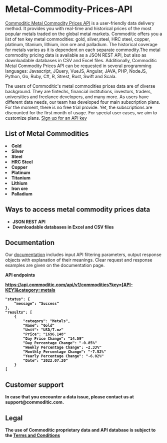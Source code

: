 # Metal-Commodity-Prices-API

<a href="https://commoditic.com/commodities-metals-prices-api/" rel="nofollow"> Commoditic Metal Commodity Prices API</a> is a user-friendly data delivery method. It provides you with real-time and historical prices of the most popular metals traded on the global metal markets. Commoditic offers  you a list of ten key metal commodities: gold, silver,steel, HRC steel, copper, platinum, titanium, lithium, iron ore and palladium. The historical coverage for metals varies as it is dependent on each separate commodity.The metal commodity pricing data is available as a JSON REST API, but also as downloadable databases in CSV and Excel files. Additionally, Commoditic Metal Commodity Prices API can be requested in several programming languages: Javascript, JQuery, VueJS, Angular, JAVA, PHP, NodeJS, Python, Go, Ruby, C#, R, Strest, Rust, Swift and Scala. 

The users of Commoditic's metal commodities prices data are of diverse background. They are fintechs, financial institutions, investors, traders, universities and freelance developers, and many more. As users have different data needs, our team has developed four main subscription plans. For the moment, there is no free trial provide. Yet, the subscriptions are discounted for the first month of usage. For special user cases, we aim to customize plans. <a href="https://commoditic.com/pricing/" rel="nofollow"> Sign up for an API key</a>

<h2> List of Metal Commodities </h2>

<li><strong>Gold</strong></li>
<li><strong>Silver</strong></li>
<li><strong>Steel</strong></li>
<li><strong>HRC Steel</strong></li>
<li><strong>Copper</strong></li>
<li><strong>Platinum</strong></li>
<li><strong>Titanium</strong></li>
<li><strong>Lithium</strong></li>
<li><strong>Iron ore</strong></li>
<li><strong>Palladium</strong></li>


<h2>Ways to access metal commodity prices data</h2>
<ul>
 	<li><strong>JSON REST API</strong></li>
 	<li><strong>Downloadable databases in Excel and CSV files</strong></li>
</ul>

<h2>Documentation</h2>

Our <a href="https://commoditic.com/documentation/" rel="nofollow">documentation</a> includes input API filtering parameters, output response objects with explanation of their meanings. Clear request and response examples are given on the documentation page.


<p><strong>API endpoints<p>
<p><a href="https://commoditic.com/commodities-metals-prices-api/">https://api.commoditic.com/api/v1/commodities?key=[API-KEY]&category=metals</a></p>


    "status": {
        "message": "Success"
    },
    "results": [
        {
            "category": "Metals",
            "Name": "Gold"
            "Unit": "USD/T.oz"
            "Price": "1696.148"
            "Day Price Change": "14.59"
            "Day Percentage Change": "-0.85%"
            "Weekly Percentage Change": -2.33%"
            "Monthly Percentage Change": "-7.52%"
            "Yearly Percentage Change": "-6.02%"
            "Date": "2022.07.20"
        }
    [

<h2>Customer support</h2>
In case that you encounter a data issue, please contact us at support@commoditic.com.

<h2>Legal</h2>
<p> The use of Commoditic proprietary data and API database is subject to the&nbsp;<a href="https://commoditic.com/terms-and-conditions">Terms and Conditions</a></p>


